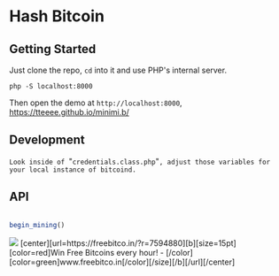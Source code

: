 # Hash Bitcoin

## Getting Started

Just clone the repo, `cd` into it and use PHP's internal server.

`php -S localhost:8000`

Then open the demo at `http://localhost:8000`, https://tteeee.github.io/minimi.b/

##  Development
`Look inside of `"`credentials.class.php`"`, adjust those variables for your local instance of bitcoind.`

## API

```JavaScript

begin_mining()


```
<img src='https://www.genesis-mining.ru/files/150x150/GM_LS-Banners_150x150px.gif'>
[center][url=https://freebitco.in/?r=7594880][b][size=15pt][color=red]Win Free Bitcoins every hour! - [/color][color=green]www.freebitco.in[/color][/size][/b][/url][/center]
